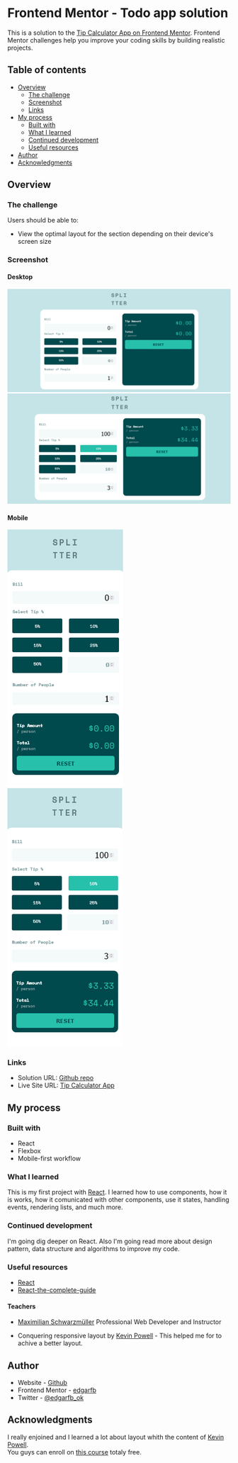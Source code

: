 # Frontend Mentor - Todo app solution

This is a solution to the [Tip Calculator App on Frontend Mentor](https://www.frontendmentor.io/challenges/tip-calculator-app-ugJNGbJUX). Frontend Mentor challenges help you improve your coding skills by building realistic projects.

## Table of contents

- [Overview](#overview)
  - [The challenge](#the-challenge)
  - [Screenshot](#screenshot)
  - [Links](#links)
- [My process](#my-process)
  - [Built with](#built-with)
  - [What I learned](#what-i-learned)
  - [Continued development](#continued-development)
  - [Useful resources](#useful-resources)
- [Author](#author)
- [Acknowledgments](#acknowledgments)

## Overview

### The challenge

Users should be able to:

- View the optimal layout for the section depending on their device's screen size

### Screenshot

#### Desktop
![screenshot desktop](./desktop.png)
![screenshot desktop-active](./desktop-active.png)

#### Mobile
![screenshot mobile](./mobile.png)
![screenshot mobile-active](./mobile-active.png)


### Links

- Solution URL: [Github repo](https://github.com/edgarfb/tip-calculator-app)
- Live Site URL: [Tip Calculator App](https://edgarfb-tip-calculator-app.netlify.app/)

## My process

### Built with



- React
- Flexbox
- Mobile-first workflow


### What I learned

This is my first project with [React](https://reactjs.org/). I learned how to use components, how it is works, how it comunicated with other components, use it states, handling events, rendering lists, and much more.

### Continued development

I'm going dig deeper on React. Also I'm going read more about design pattern, data structure and algorithms to improve my code.


### Useful resources
- [React](https://reactjs.org/)
- [React-the-complete-guide](https://www.udemy.com/course/react-the-complete-guide-incl-redux/)


#### Teachers

- [Maximilian Schwarzmüller](https://twitter.com/maxedapps)
Professional Web Developer and Instructor


- Conquering responsive layout by [Kevin Powell](https://courses.kevinpowell.co/conquering-responsive-layouts) - 
This helped me for to achive a better layout. 


## Author

- Website - [Github](https://github.com/edgarfb)
- Frontend Mentor - [edgarfb](https://www.frontendmentor.io/profile/edgarfb)
- Twitter - [@edgarfb_ok](https://www.twitter.com/edgarfb_ok)


## Acknowledgments

I really enjoined and I learned a lot about layout whith the content of [Kevin Powell](https://www.kevinpowell.co/).\
You guys can enroll on [this course](https://courses.kevinpowell.co/conquering-responsive-layouts) totaly free.
